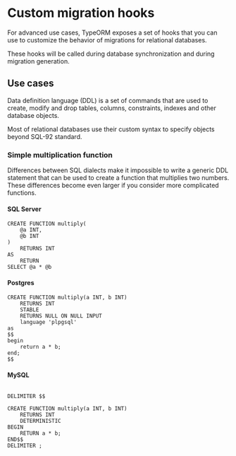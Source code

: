 # Custom migration hooks

For advanced use cases, TypeORM exposes a set of hooks that you can use to customize the behavior of migrations for
relational databases.

These hooks will be called during database synchronization and during migration generation.

## Use cases

Data definition language (DDL) is a set of commands that are used to create, modify and drop tables, columns,
constraints, indexes and other database objects.

Most of relational databases use their custom syntax to specify objects beyond SQL-92 standard.

### Simple multiplication function

Differences between SQL dialects make it impossible to write a generic DDL statement that can be used to create a
function that multiplies two numbers. These differences become even larger if you consider more complicated functions.

#### SQL Server

```tsql
CREATE FUNCTION multiply(
    @a INT,
    @b INT
)
    RETURNS INT
AS
    RETURN
SELECT @a * @b
```

#### Postgres

```postgresql
CREATE FUNCTION multiply(a INT, b INT)
    RETURNS INT
    STABLE
    RETURNS NULL ON NULL INPUT
    language 'plpgsql'
as
$$
begin
    return a * b;
end;
$$
```

#### MySQL

```mysql

DELIMITER $$

CREATE FUNCTION multiply(a INT, b INT)
    RETURNS INT
    DETERMINISTIC
BEGIN
    RETURN a * b;
END$$
DELIMITER ;
```



